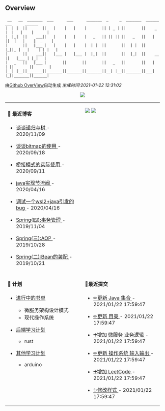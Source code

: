 
## Overview

```
 __   __  _______  ___      ___      _______  _     _  _______  ______    ___      ______  
|  | |  ||       ||   |    |   |    |       || | _ | ||       ||    _ |  |   |    |      | 
|  |_|  ||    ___||   |    |   |    |   _   || || || ||   _   ||   | ||  |   |    |  _    |
|       ||   |___ |   |    |   |    |  | |  ||       ||  | |  ||   |_||_ |   |    | | |   |
|       ||    ___||   |___ |   |___ |  |_|  ||       ||  |_|  ||    __  ||   |___ | |_|   |
|   _   ||   |___ |       ||       ||       ||   _   ||       ||   |  | ||       ||       |
|__| |__||_______||_______||_______||_______||__| |__||_______||___|  |_||_______||______|                        
```

由[Github OverView](https://github.com/0xcaffebabe/0xcaffebabe)自动生成 _生成时间:2021-01-22 12:31:02_

<p style="text-align:center">
  <img src="https://github-readme-stats.vercel.app/api?username=0xcaffebabe&count_private=true&show_icons=true">
</p>

<table>

<tr>
<td valign="top" width="50%">

#### 📖 最近博客


* <a href="https://ismy.wang/%E7%AE%97%E6%B3%95/2020/11/09/%E8%B0%88%E8%B0%88%E9%80%92%E5%BD%92%E4%B8%8E%E6%A0%91.html" target="_blank"> 谈谈递归与树 </a> - 2020/11/09 

    
* <a href="https://ismy.wang/%E7%AE%97%E6%B3%95/2020/09/18/%E8%B0%88%E8%B0%88bitmap%E7%9A%84%E4%BD%BF%E7%94%A8.html" target="_blank"> 谈谈bitmap的使用 </a> - 2020/09/18 

    
* <a href="https://ismy.wang/%E8%AE%BE%E8%AE%A1%E6%A8%A1%E5%BC%8F/2020/09/11/%E6%A1%A5%E6%8E%A5%E6%A8%A1%E5%BC%8F%E7%9A%84%E5%AE%9E%E9%99%85%E4%BD%BF%E7%94%A8.html" target="_blank"> 桥接模式的实际使用 </a> - 2020/09/11 

    
* <a href="https://ismy.wang/java/2020/04/16/JAVA%E5%AE%9E%E7%8E%B0%E8%8A%82%E6%B5%81%E9%98%80.html" target="_blank"> java实现节流阀 </a> - 2020/04/16 

    
* <a href="https://ismy.wang/%E6%97%A5%E5%B8%B8/2020/04/16/%E8%B0%83%E8%AF%95%E4%B8%80%E4%B8%AAwsl2+java%E5%BC%95%E5%8F%91%E7%9A%84bug.html" target="_blank"> 调试一个wsl2+java引发的bug </a> - 2020/04/16 

    
* <a href="https://ismy.wang/spring/2019/11/04/Spring-%E5%9B%9B-%E4%BA%8B%E5%8A%A1%E7%AE%A1%E7%90%86.html" target="_blank"> Spring(四):事务管理 </a> - 2019/11/04 

    
* <a href="https://ismy.wang/spring/2019/10/28/Spring(%E4%B8%89)-AOP.html" target="_blank"> Spring(三):AOP </a> - 2019/10/28 

    
* <a href="https://ismy.wang/spring/2019/10/21/Spring(%E4%BA%8C)-Bean%E7%9A%84%E8%A3%85%E9%85%8D.html" target="_blank"> Spring(二):Bean的装配 </a> - 2019/10/21 

        

</td>

<td valign="top" width="50%">

![](https://github-readme-stats.vercel.app/api/wakatime?username=0xcaffebabe&layout=compact)
![](https://github-readme-stats.vercel.app/api/top-langs/?username=0xcaffebabe&layout=compact&langs_count=8)

</td>

</tr>

<tr>

<td valign="top" width="50%">

#### 📝 计划

- [进行中的书单](https://github.com/users/0xcaffebabe/projects/4)
  - 微服务架构设计模式
  - 现代操作系统


- [后端学习计划](https://github.com/users/0xcaffebabe/projects/1)
  - rust


- [其他学习计划](https://github.com/users/0xcaffebabe/projects/3)
  - arduino


<td>

#### 🌴最近提交


  * <a href="https://github.com/0xcaffebabe/note/commit/82c6aa0a5091e8f6833701cb2ee88b1aec5b9db2" target="_blank"> ✏更新 Java 集合 </a> - 2021/01/22 17:59:47 

    
  * <a href="https://github.com/0xcaffebabe/note/commit/f2263e397892b5cc6ea53344c55be373ae67282e" target="_blank"> ✏更新 目录 </a> - 2021/01/22 17:59:47 

    
  * <a href="https://github.com/0xcaffebabe/note/commit/bb61328fee845ace7311a24be8f34ec51fe0d508" target="_blank"> ➕增加 微服务 业务逻辑 </a> - 2021/01/22 17:59:47 

    
  * <a href="https://github.com/0xcaffebabe/note/commit/fc99475837fc9bfdfbfa76e6b39643cdbc130c72" target="_blank"> ✏更新 操作系统 输入输出 </a> - 2021/01/22 17:59:47 

    
  * <a href="https://github.com/0xcaffebabe/note/commit/83523144a1d1deb81ad87cbf5d107c14015aeba2" target="_blank"> ➕增加 LeetCode </a> - 2021/01/22 17:59:47 

    
  * <a href="https://github.com/0xcaffebabe/note/commit/18ce97677f31552ab910f416ffde7427be8cd1c4" target="_blank"> ✨修改样式 </a> - 2021/01/22 17:59:47 

    

</td>

</tr>

</table>
